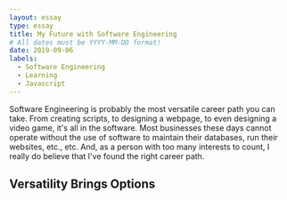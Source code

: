 ```yaml
---
layout: essay
type: essay
title: My Future with Software Engineering
# All dates must be YYYY-MM-DD format!
date: 2019-09-06
labels:
  - Software Engineering
  - Learning
  - Javascript
---
```


Software Engineering is probably the most versatile career path you can take. From creating scripts, to designing a webpage, to
even designing a video game, it's all in the software. Most businesses these days cannot operate without the use of software to
maintain their databases, run their websites, etc., etc. And, as a person with too many interests to count, I really do believe
that I've found the right career path. 

## Versatility Brings Options
